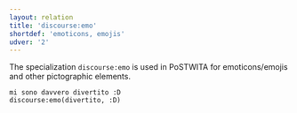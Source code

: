 ```yaml
---
layout: relation
title: 'discourse:emo'
shortdef: 'emoticons, emojis'
udver: '2'
---
```


The specialization `discourse:emo` is used in PoSTWITA for emoticons/emojis and other pictographic elements.

~~~ sdparse
mi sono davvero divertito :D
discourse:emo(divertito, :D) 
~~~ 
<!-- Interlanguage links updated Po lis 14 15:35:23 CET 2022 -->
